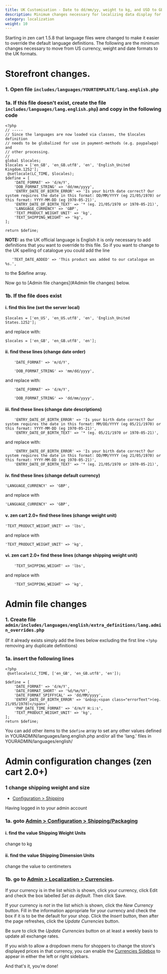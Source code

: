 ```yaml
---
title: UK Customisation - Date to dd/mm/yy, weight to kg, and USD to GBP 
description: Minimum changes necessary for localizing data display for UK. 
category: localization
weight: 10
---
```


Starting in zen cart 1.5.8 that language files were changed to make it easier to override the default language definitions. The following are the minimum changes necessary to move from US currency, weight and date formats to the UK formats.

# Storefront changes.

### 1. Open file `includes/languages/YOURTEMPLATE/lang.english.php`

### 1a. If this file doesn't exist, create the file `includes/languages/lang.english.php`) and copy in the following code
 
```
<?php
// -----
// Since the languages are now loaded via classes, the $locales definition
// needs to be globalized for use in payment-methods (e.g. paypalwpp) and
// other processing.
//
global $locales;
$locales = ['en_GB', 'en_GB.utf8', 'en', 'English_United Kingdom.1252'];
 @setlocale(LC_TIME, $locales);
$define = [
    'DATE_FORMAT' => 'd/m/Y',
    'DOB_FORMAT_STRING' => 'dd/mm/yyyy',
    'ENTRY_DATE_OF_BIRTH_ERROR' => 'Is your birth date correct? Our system requires the date in this format: DD/MM/YYYY (eg 21/05/1970) or this format: YYYY-MM-DD (eg 1970-05-21)',
    'ENTRY_DATE_OF_BIRTH_TEXT' => '* (eg. 21/05/1970 or 1970-05-21)',
    'LANGUAGE_CURRENCY' => 'GBP',
    'TEXT_PRODUCT_WEIGHT_UNIT' => 'kg',
    'TEXT_SHIPPING_WEIGHT' => 'kg',
];

return $define;
```

**NOTE:** as the UK official language is English it is only necessary to add definitions that you want to override to this file. So if you want to change to the UK spelling of catalogue you could add the line

```
   'TEXT_DATE_ADDED' => 'This product was added to our catalogue on %s.',
```

to the $define array.

Now go to [Admin file changes](#Admin file changes) below.

### 1b. If the file does exist

#### i. find this line (set the server local)

```
$locales = ['en_US', 'en_US.utf8', 'en', 'English_United States.1252'];
```
and replace with:  

```
$locales = ['en_GB', 'en_GB.utf8', 'en'];
```

#### ii. find these lines (change date order)

```
    'DATE_FORMAT' => 'm/d/Y',

    'DOB_FORMAT_STRING' => 'mm/dd/yyyy',
```

and replace with:  

```
    'DATE_FORMAT' => 'd/m/Y',

    'DOB_FORMAT_STRING' => 'dd/mm/yyyy',
```

#### iii. find these lines  (change date descriptions)

```
    'ENTRY_DATE_OF_BIRTH_ERROR' => 'Is your birth date correct? Our system requires the date in this format: MM/DD/YYYY (eg 05/21/1970) or this format: YYYY-MM-DD (eg 1970-05-21)',
    'ENTRY_DATE_OF_BIRTH_TEXT' => '* (eg. 05/21/1970 or 1970-05-21)',
```

and replace with:  

```
    'ENTRY_DATE_OF_BIRTH_ERROR' => 'Is your birth date correct? Our system requires the date in this format: DD/MM/YYYY (eg 21/05/1970) or this format: YYYY-MM-DD (eg 1970-05-21)',
    'ENTRY_DATE_OF_BIRTH_TEXT' => '* (eg. 21/05/1970 or 1970-05-21)',
```

#### iv. find these lines (change default currency)

```
'LANGUAGE_CURRENCY' => 'GBP',
```

and replace with

```
'LANGUAGE_CURRENCY' => 'GBP',
```

#### v. zen cart 2.0+ find these lines (change weight unit)

```
'TEXT_PRODUCT_WEIGHT_UNIT' => 'lbs',
```

and replace with

```
'TEXT_PRODUCT_WEIGHT_UNIT' => 'kg',
```

#### vi. zen cart 2.0+ find these lines (change shipping weight unit)

```
    'TEXT_SHIPPING_WEIGHT' => 'lbs',
```

and replace with

```
    'TEXT_SHIPPING_WEIGHT' => 'kg',
```

# Admin file changes

### 1. Create file `admin/includes/languages/english/extra_definitions/lang.admin_overrides.php`

(If it already exists simply add the lines below excluding the first line `<?php` removing any duplicate definitions)

### 1a. insert the following lines

```
<?php
 @setlocale(LC_TIME, ['en_GB', 'en_GB.utf8', 'en']); 

$define = [    
    'DATE_FORMAT' => 'd/m/Y',
    'DATE_FORMAT_SHORT' => '%d/%m/%Y',
    'DATE_FORMAT_SPIFFYCAL' => 'dd/MM/yyyy',
    'ENTRY_DATE_OF_BIRTH_ERROR' => '&nbsp;<span class="errorText">(eg. 21/05/1970)</span>',
    'PHP_DATE_TIME_FORMAT' => 'd/m/Y H:i:s',
    'TEXT_PRODUCT_WEIGHT_UNIT' => 'kg',
];
return $define;
```

You can add other items to the `$define` array to set any other values defined in YOURADMIN/languages/lang.english.php and/or all the 'lang.' files in YOURADMIN/languages/english/

# Admin configuration changes (zen cart 2.0+)

### 1 change shipping weight and size 

- [Configuration > Shipping](/user/admin_pages/configuration/configuration_shippingpackaging/)

Having logged in to your admin account 

### 1a. goto [Admin > Configuration > Shipping/Packaging](/user/admin_pages/configuration/configuration_shippingpackaging/)

#### i. find the value Shipping Weight Units

change to kg

#### ii. find the value Shipping Dimension Units

change the value to centimeters

### 1b. go to [Admin > Localization > Currencies](/user/admin_pages/localization/currencies/).  

If your currency is in the list which is shown, click your currency, click Edit and check the box labelled *Set as default*.  Then click Save.  

If your currency is *not*  in the list which is shown, click the *New Currency* button. Fill in the information appropriate for your currency and check the box if it is to be the default for your shop. Click the *Insert* button, then after the page refreshes, click the *Update Currencies* button.

Be sure to click the *Update Currencies* button on at least a weekly basis to update all exchange rates.

If you wish to allow a dropdown menu for shoppers to change the store's displayed prices in that currency, you can enable the [Currencies Sidebox](/user/sideboxes/sidebox_list/#currencies) to appear in either the left or right sidebars.



And that's it, you're done!  

